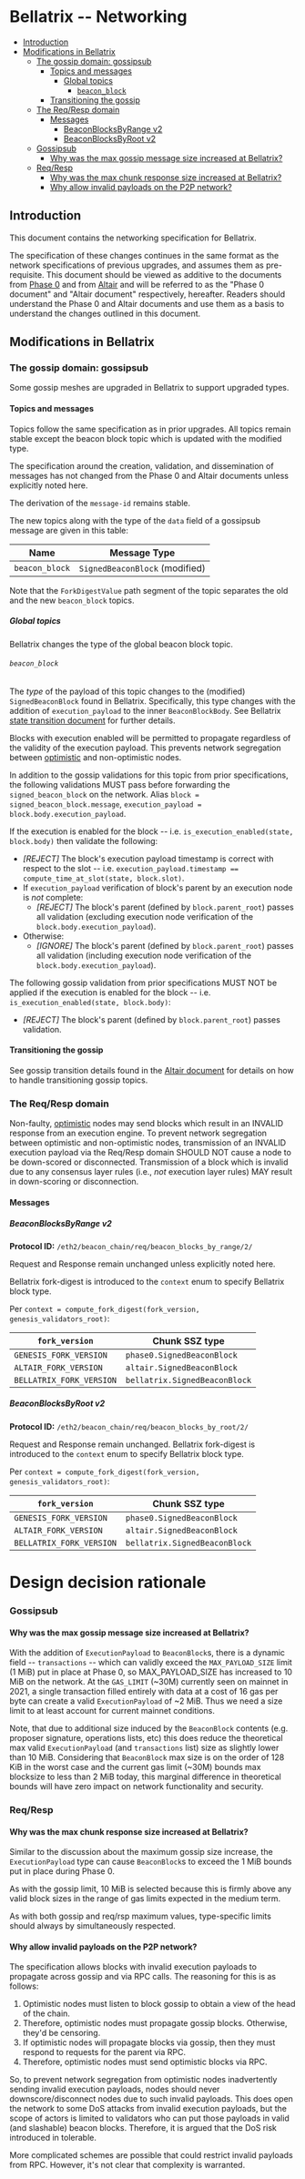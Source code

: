 # Bellatrix -- Networking

<!-- mdformat-toc start --slug=github --no-anchors --maxlevel=6 --minlevel=2 -->

- [Introduction](#introduction)
- [Modifications in Bellatrix](#modifications-in-bellatrix)
  - [The gossip domain: gossipsub](#the-gossip-domain-gossipsub)
    - [Topics and messages](#topics-and-messages)
      - [Global topics](#global-topics)
        - [`beacon_block`](#beacon_block)
    - [Transitioning the gossip](#transitioning-the-gossip)
  - [The Req/Resp domain](#the-reqresp-domain)
    - [Messages](#messages)
      - [BeaconBlocksByRange v2](#beaconblocksbyrange-v2)
      - [BeaconBlocksByRoot v2](#beaconblocksbyroot-v2)
  - [Gossipsub](#gossipsub)
    - [Why was the max gossip message size increased at Bellatrix?](#why-was-the-max-gossip-message-size-increased-at-bellatrix)
  - [Req/Resp](#reqresp)
    - [Why was the max chunk response size increased at Bellatrix?](#why-was-the-max-chunk-response-size-increased-at-bellatrix)
    - [Why allow invalid payloads on the P2P network?](#why-allow-invalid-payloads-on-the-p2p-network)

<!-- mdformat-toc end -->

## Introduction

This document contains the networking specification for Bellatrix.

The specification of these changes continues in the same format as the network
specifications of previous upgrades, and assumes them as pre-requisite. This
document should be viewed as additive to the documents from
[Phase 0](../phase0/p2p-interface.md) and from
[Altair](../altair/p2p-interface.md) and will be referred to as the "Phase 0
document" and "Altair document" respectively, hereafter. Readers should
understand the Phase 0 and Altair documents and use them as a basis to
understand the changes outlined in this document.

## Modifications in Bellatrix

### The gossip domain: gossipsub

Some gossip meshes are upgraded in Bellatrix to support upgraded types.

#### Topics and messages

Topics follow the same specification as in prior upgrades. All topics remain
stable except the beacon block topic which is updated with the modified type.

The specification around the creation, validation, and dissemination of messages
has not changed from the Phase 0 and Altair documents unless explicitly noted
here.

The derivation of the `message-id` remains stable.

The new topics along with the type of the `data` field of a gossipsub message
are given in this table:

| Name           | Message Type                   |
| -------------- | ------------------------------ |
| `beacon_block` | `SignedBeaconBlock` (modified) |

Note that the `ForkDigestValue` path segment of the topic separates the old and
the new `beacon_block` topics.

##### Global topics

Bellatrix changes the type of the global beacon block topic.

###### `beacon_block`

The *type* of the payload of this topic changes to the (modified)
`SignedBeaconBlock` found in Bellatrix. Specifically, this type changes with the
addition of `execution_payload` to the inner `BeaconBlockBody`. See Bellatrix
[state transition document](./beacon-chain.md#beaconblockbody) for further
details.

Blocks with execution enabled will be permitted to propagate regardless of the
validity of the execution payload. This prevents network segregation between
[optimistic](../../sync/optimistic.md) and non-optimistic nodes.

In addition to the gossip validations for this topic from prior specifications,
the following validations MUST pass before forwarding the `signed_beacon_block`
on the network. Alias `block = signed_beacon_block.message`,
`execution_payload = block.body.execution_payload`.

If the execution is enabled for the block -- i.e.
`is_execution_enabled(state, block.body)` then validate the following:

- _[REJECT]_ The block's execution payload timestamp is correct with respect to
  the slot -- i.e.
  `execution_payload.timestamp == compute_time_at_slot(state, block.slot)`.
- If `execution_payload` verification of block's parent by an execution node is
  *not* complete:
  - _[REJECT]_ The block's parent (defined by `block.parent_root`) passes all
    validation (excluding execution node verification of the
    `block.body.execution_payload`).
- Otherwise:
  - _[IGNORE]_ The block's parent (defined by `block.parent_root`) passes all
    validation (including execution node verification of the
    `block.body.execution_payload`).

The following gossip validation from prior specifications MUST NOT be applied if
the execution is enabled for the block -- i.e.
`is_execution_enabled(state, block.body)`:

- _[REJECT]_ The block's parent (defined by `block.parent_root`) passes
  validation.

#### Transitioning the gossip

See gossip transition details found in the
[Altair document](../altair/p2p-interface.md#transitioning-the-gossip) for
details on how to handle transitioning gossip topics.

### The Req/Resp domain

Non-faulty, [optimistic](../../sync/optimistic.md) nodes may send blocks which result
in an INVALID response from an execution engine. To prevent network segregation
between optimistic and non-optimistic nodes, transmission of an INVALID
execution payload via the Req/Resp domain SHOULD NOT cause a node to be
down-scored or disconnected. Transmission of a block which is invalid due to any
consensus layer rules (i.e., *not* execution layer rules) MAY result in
down-scoring or disconnection.

#### Messages

##### BeaconBlocksByRange v2

**Protocol ID:** `/eth2/beacon_chain/req/beacon_blocks_by_range/2/`

Request and Response remain unchanged unless explicitly noted here.

Bellatrix fork-digest is introduced to the `context` enum to specify Bellatrix
block type.

Per `context = compute_fork_digest(fork_version, genesis_validators_root)`:

<!-- eth2spec: skip -->

| `fork_version`           | Chunk SSZ type                |
| ------------------------ | ----------------------------- |
| `GENESIS_FORK_VERSION`   | `phase0.SignedBeaconBlock`    |
| `ALTAIR_FORK_VERSION`    | `altair.SignedBeaconBlock`    |
| `BELLATRIX_FORK_VERSION` | `bellatrix.SignedBeaconBlock` |

##### BeaconBlocksByRoot v2

**Protocol ID:** `/eth2/beacon_chain/req/beacon_blocks_by_root/2/`

Request and Response remain unchanged. Bellatrix fork-digest is introduced to
the `context` enum to specify Bellatrix block type.

Per `context = compute_fork_digest(fork_version, genesis_validators_root)`:

<!-- eth2spec: skip -->

| `fork_version`           | Chunk SSZ type                |
| ------------------------ | ----------------------------- |
| `GENESIS_FORK_VERSION`   | `phase0.SignedBeaconBlock`    |
| `ALTAIR_FORK_VERSION`    | `altair.SignedBeaconBlock`    |
| `BELLATRIX_FORK_VERSION` | `bellatrix.SignedBeaconBlock` |

# Design decision rationale

### Gossipsub

#### Why was the max gossip message size increased at Bellatrix?

With the addition of `ExecutionPayload` to `BeaconBlock`s, there is a dynamic
field -- `transactions` -- which can validly exceed the `MAX_PAYLOAD_SIZE` limit
(1 MiB) put in place at Phase 0, so MAX_PAYLOAD_SIZE has increased to 10 MiB on
the network. At the `GAS_LIMIT` (~30M) currently seen on mainnet in 2021, a
single transaction filled entirely with data at a cost of 16 gas per byte can
create a valid `ExecutionPayload` of ~2 MiB. Thus we need a size limit to at
least account for current mainnet conditions.

Note, that due to additional size induced by the `BeaconBlock` contents (e.g.
proposer signature, operations lists, etc) this does reduce the theoretical max
valid `ExecutionPayload` (and `transactions` list) size as slightly lower than
10 MiB. Considering that `BeaconBlock` max size is on the order of 128 KiB in
the worst case and the current gas limit (~30M) bounds max blocksize to less
than 2 MiB today, this marginal difference in theoretical bounds will have zero
impact on network functionality and security.

### Req/Resp

#### Why was the max chunk response size increased at Bellatrix?

Similar to the discussion about the maximum gossip size increase, the
`ExecutionPayload` type can cause `BeaconBlock`s to exceed the 1 MiB bounds put
in place during Phase 0.

As with the gossip limit, 10 MiB is selected because this is firmly above any
valid block sizes in the range of gas limits expected in the medium term.

As with both gossip and req/rsp maximum values, type-specific limits should
always by simultaneously respected.

#### Why allow invalid payloads on the P2P network?

The specification allows blocks with invalid execution payloads to propagate
across gossip and via RPC calls. The reasoning for this is as follows:

1. Optimistic nodes must listen to block gossip to obtain a view of the head of
   the chain.
2. Therefore, optimistic nodes must propagate gossip blocks. Otherwise, they'd
   be censoring.
3. If optimistic nodes will propagate blocks via gossip, then they must respond
   to requests for the parent via RPC.
4. Therefore, optimistic nodes must send optimistic blocks via RPC.

So, to prevent network segregation from optimistic nodes inadvertently sending
invalid execution payloads, nodes should never downscore/disconnect nodes due to
such invalid payloads. This does open the network to some DoS attacks from
invalid execution payloads, but the scope of actors is limited to validators who
can put those payloads in valid (and slashable) beacon blocks. Therefore, it is
argued that the DoS risk introduced in tolerable.

More complicated schemes are possible that could restrict invalid payloads from
RPC. However, it's not clear that complexity is warranted.
